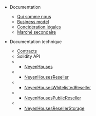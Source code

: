 - Documentation
  - [Qui somme nous](neyen.md)
  - [Business model](business.md)
  - [Concidération légales](legals.md)
  - [Marché secondaire](secondary-market.md)

- Documentation technique
  - [Contracts](contracts.md)
  - Solidity API
  * - [NeyenHouses](solidity-api/NeyenHouses.md?id=solidity-api)
  * - [NeyenHousesReseller](solidity-api/NeyenHousesReseller.md?id=solidity-api)
  * - [NeyenHousesWhitelistedReseller](solidity-api/NeyenHousesWhitelistedReseller.md?id=solidity-api)
  * - [NeyenHousesPublicReseller](solidity-api/NeyenHousesPublicReseller.md?id=solidity-api)
  * - [NeyenHousesResellerStorage](solidity-api/NeyenHousesResellerStorage.md?id=solidity-api)